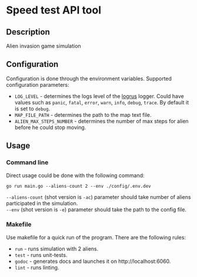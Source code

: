 # Speed test API tool
## Description
Alien invasion game simulation
## Configuration
Configuration is done through the environment variables. Supported configuration parameters:  
- ```LOG_LEVEL``` - determines the logs level of the [logrus](https://github.com/sirupsen/logrus) logger. Could have values such as  ```panic```, ```fatal```, ```error```,  ```warn```, ```info```, ```debug```, ```trace```. By default it is set to ```debug```.
- ```MAP_FILE_PATH``` - determines the path to the map text file.
- ```ALIEN_MAX_STEPS_NUMBER``` - determines the number of max steps for alien before he could stop moving.
## Usage
### Command line
Direct usage could be done with the following command:  

```go run main.go --aliens-count 2 --env ./config/.env.dev```  

```--aliens-count``` (shot version is ```-ac```) parameter should take number of aliens participated in the simulation.  
```--env``` (shot version is ```-e```) parameter should take the path to the config file.
### Makefile
Use makefile for a quick run of the program. There are the following rules:
- ```run``` - runs simulation with 2 aliens.  
- ```test``` - runs unit-tests.
- ```godoc``` - generates docs and launches it on http://localhost:6060.  
- ```lint``` - runs linting.  